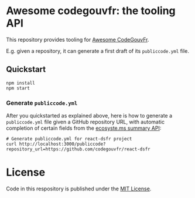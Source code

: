 # Awesome codegouvfr: the tooling API

This repository provides tooling for [Awesome CodeGouvFr](https://code.gouv.fr/fr/awesome/).

E.g. given a repository, it can generate a first draft of its `publiccode.yml` file.

## Quickstart

```
npm install
npm start
```

### Generate `publiccode.yml`

After you quickstarted as explained above, here is how to generate a `publiccode.yml` file given a GitHub repository URL, with automatic completion of certain fields from the [ecosyste.ms summary API](https://summary.ecosyste.ms/):

```
# Generate publiccode.yml for react-dsfr project
curl http://localhost:3000/publiccode?repository_url=https://github.com/codegouvfr/react-dsfr
```

# License

Code in this respository is published under the [MIT License](LICENSE).
